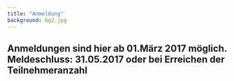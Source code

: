 ```yaml
---
title: "Anmeldung"
background: bg2.jpg
---
```

 ## Anmeldungen sind hier ab 01.März 2017 möglich. Meldeschluss: 31.05.2017 oder bei Erreichen der Teilnehmeranzahl
 
 
 
 
